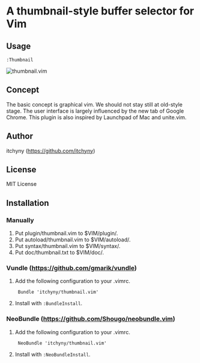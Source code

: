 # A thumbnail-style buffer selector for Vim
## Usage

    :Thumbnail

![thumbnail.vim](https://raw.github.com/wiki/itchyny/thumbnail.vim/image/image.png)

## Concept
The basic concept is graphical vim.
We should not stay still at old-style stage.
The user interface is largely influenced by the new tab of Google Chrome.
This plugin is also inspired by Launchpad of Mac and unite.vim.

## Author
itchyny (https://github.com/itchyny)

## License
MIT License

## Installation
### Manually
1. Put plugin/thumbnail.vim to $VIM/plugin/.
2. Put autoload/thumbnail.vim to $VIM/autoload/.
3. Put syntax/thumbnail.vim to $VIM/syntax/.
4. Put doc/thumbnail.txt to $VIM/doc/.

### Vundle (https://github.com/gmarik/vundle)
1. Add the following configuration to your .vimrc.

        Bundle 'itchyny/thumbnail.vim'

2. Install with `:BundleInstall`.

### NeoBundle (https://github.com/Shougo/neobundle.vim)
1. Add the following configuration to your .vimrc.

        NeoBundle 'itchyny/thumbnail.vim'

2. Install with `:NeoBundleInstall`.

